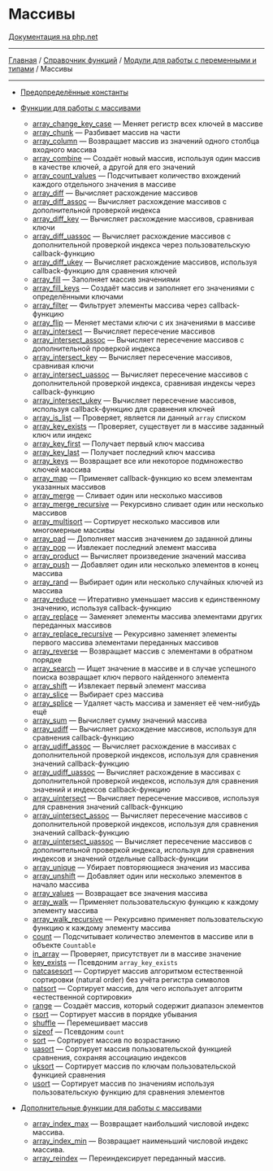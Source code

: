 # Массивы

[Документация на php.net](https://www.php.net/manual/ru/book.array.php)

---

[Главная](../../../README.md) / [Справочник функций](../../funcref.md) /
[Модули для работы с переменными и типами](../vartype.md) / Массивы

---

-   [Предопределённые константы](./array/constants.md)
-   [Функции для работы с массивами](./array/func.md)

    -   [array_change_key_case](./array/func/array_change_key_case.md) &mdash; Меняет регистр всех
        ключей в массиве
    -   [array_chunk](./array/func/array_chunk.md) &mdash; Разбивает массив на части
    -   [array_column](./array/func/array_column.md) &mdash; Возвращает массив из значений одного
        столбца входного массива
    -   [array_combine](./array/func/array_combine.md) &mdash; Создаёт новый массив, используя один
        массив в качестве ключей, а другой для его значений
    -   [array_count_values](./array/func/array_count_values.md) &mdash; Подсчитывает количество
        вхождений каждого отдельного значения в массиве
    -   [array_diff](./array/func/array_diff.md) &mdash; Вычисляет расхождение массивов
    -   [array_diff_assoc](./array/func/array_diff_assoc.md) &mdash; Вычисляет расхождение массивов
        с дополнительной проверкой индекса
    -   [array_diff_key](./array/func/array_diff_key.md) &mdash; Вычисляет расхождение массивов,
        сравнивая ключи
    -   [array_diff_uassoc](./array/func/array_diff_uassoc.md) &mdash; Вычисляет расхождение
        массивов с дополнительной проверкой индекса через пользовательскую callback-функцию
    -   [array_diff_ukey](./array/func/array_diff_ukey.md) &mdash; Вычисляет расхождение массивов,
        используя callback-функцию для сравнения ключей
    -   [array_fill](./array/func/array_fill.md) &mdash; Заполняет массив значениями
    -   [array_fill_keys](./array/func/array_fill_keys.md) &mdash; Создаёт массив и заполняет его
        значениями с определёнными ключами
    -   [array_filter](./array/func/array_filter.md) &mdash; Фильтрует элементы массива через
        callback-функцию
    -   [array_flip](./array/func/array_flip.md) &mdash; Меняет местами ключи с их значениями в
        массиве
    -   [array_intersect](./array/func/array_intersect.md) &mdash; Вычисляет пересечение массивов
    -   [array_intersect_assoc](./array/func/array_intersect_assoc.md) &mdash; Вычисляет пересечение
        массивов с дополнительной проверкой индекса
    -   [array_intersect_key](./array/func/array_intersect_key.md) &mdash; Вычисляет пересечение
        массивов, сравнивая ключи
    -   [array_intersect_uassoc](./array/func/array_intersect_uassoc.md) &mdash; Вычисляет
        пересечение массивов с дополнительной проверкой индекса, сравнивая индексы через
        callback-функцию
    -   [array_intersect_ukey](./array/func/array_intersect_ukey.md) &mdash; Вычисляет пересечение
        массивов, используя callback-функцию для сравнения ключей
    -   [array_is_list](./array/func/array_is_list.md) &mdash; Проверяет, является ли данный `array`
        списком
    -   [array_key_exists](./array/func/array_key_exists.md) &mdash; Проверяет, существует ли в
        массиве заданный ключ или индекс
    -   [array_key_first](./array/func/array_key_first.md) &mdash; Получает первый ключ массива
    -   [array_key_last](./array/func/array_key_last.md) &mdash; Получает последний ключ массива
    -   [array_keys](./array/func/array_keys.md) &mdash; Возвращает все или некоторое подмножество
        ключей массива
    -   [array_map](./array/func/array_map.md) &mdash; Применяет callback-функцию ко всем элементам
        указанных массивов
    -   [array_merge](./array/func/array_merge.md) &mdash; Сливает один или несколько массивов
    -   [array_merge_recursive](./array/func/array_merge_recursive.md) &mdash; Рекурсивно сливает
        один или несколько массивов
    -   [array_multisort](./array/func/array_multisort.md) &mdash; Сортирует несколько массивов или
        многомерные массивы
    -   [array_pad](./array/func/array_pad.md) &mdash; Дополняет массив значением до заданной длины
    -   [array_pop](./array/func/array_pop.md) &mdash; Извлекает последний элемент массива
    -   [array_product](./array/func/array_product.md) &mdash; Вычисляет произведение значений
        массива
    -   [array_push](./array/func/array_push.md) &mdash; Добавляет один или несколько элементов в
        конец массива
    -   [array_rand](./array/func/array_rand.md) &mdash; Выбирает один или несколько случайных
        ключей из массива
    -   [array_reduce](./array/func/array_reduce.md) &mdash; Итеративно уменьшает массив к
        единственному значению, используя callback-функцию
    -   [array_replace](./array/func/array_replace.md) &mdash; Заменяет элементы массива элементами
        других переданных массивов
    -   [array_replace_recursive](./array/func/array_replace_recursive.md) &mdash; Рекурсивно
        заменяет элементы первого массива элементами переданных массивов
    -   [array_reverse](./array/func/array_reverse.md) &mdash; Возвращает массив с элементами в
        обратном порядке
    -   [array_search](./array/func/array_search.md) &mdash; Ищет значение в массиве и в случае
        успешного поиска возвращает ключ первого найденного элемента
    -   [array_shift](./array/func/array_shift.md) &mdash; Извлекает первый элемент массива
    -   [array_slice](./array/func/array_slice.md) &mdash; Выбирает срез массива
    -   [array_splice](./array/func/array_splice.md) &mdash; Удаляет часть массива и заменяет её
        чем-нибудь ещё
    -   [array_sum](./array/func/array_sum.md) &mdash; Вычисляет сумму значений массива
    -   [array_udiff](./array/func/array_udiff.md) &mdash; Вычисляет расхождение массивов, используя
        для сравнения callback-функцию
    -   [array_udiff_assoc](./array/func/array_udiff_assoc.md) &mdash; Вычисляет расхождение в
        массивах с дополнительной проверкой индексов, используя для сравнения значений
        callback-функцию
    -   [array_udiff_uassoc](./array/func/array_udiff_uassoc.md) &mdash; Вычисляет расхождение в
        массивах с дополнительной проверкой индексов, используя для сравнения значений и индексов
        callback-функцию
    -   [array_uintersect](./array/func/array_uintersect.md) &mdash; Вычисляет пересечение массивов,
        используя для сравнения значений callback-функцию
    -   [array_uintersect_assoc](./array/func/array_uintersect_assoc.md) &mdash; Вычисляет
        пересечение массивов с дополнительной проверкой индексов, используя для сравнения значений
        callback-функцию
    -   [array_uintersect_uassoc](./array/func/array_uintersect_uassoc.md) &mdash; Вычисляет
        пересечение массивов с дополнительной проверкой индекса, используя для сравнения индексов и
        значений отдельные callback-функции
    -   [array_unique](./array/func/array_unique.md) &mdash; Убирает повторяющиеся значения из
        массива
    -   [array_unshift](./array/func/array_unshift.md) &mdash; Добавляет один или несколько
        элементов в начало массива
    -   [array_values](./array/func/array_values.md) &mdash; Возвращает все значения массива
    -   [array_walk](./array/func/array_walk.md) &mdash; Применяет пользовательскую функцию к
        каждому элементу массива
    -   [array_walk_recursive](./array/func/array_walk_recursive.md) &mdash; Рекурсивно применяет
        пользовательскую функцию к каждому элементу массива
    -   [count](./array/func/count.md) &mdash; Подсчитывает количество элементов в массиве или в
        объекте `Countable`
    -   [in_array](./array/func/in_array.md) &mdash; Проверяет, присутствует ли в массиве значение
    -   [key_exists](./array/func/key_exists.md) &mdash; Псевдоним `array_key_exists`
    -   [natcasesort](./array/func/natcasesort.md) &mdash; Сортирует массив алгоритмом естественной
        сортировки (natural order) без учёта регистра символов
    -   [natsort](./array/func/natsort.md) &mdash; Сортирует массив, для чего использует алгоритм
        «естественной сортировки»
    -   [range](./array/func/range.md) &mdash; Создаёт массив, который содержит диапазон элементов
    -   [rsort](./array/func/rsort.md) &mdash; Сортирует массив в порядке убывания
    -   [shuffle](./array/func/shuffle.md) &mdash; Перемешивает массив
    -   [sizeof](./array/func/sizeof.md) &mdash; Псевдоним `count`
    -   [sort](./array/func/sort.md) &mdash; Сортирует массив по возрастанию
    -   [uasort](./array/func/uasort.md) &mdash; Сортирует массив пользовательской функцией
        сравнения, сохраняя ассоциацию индексов
    -   [uksort](./array/func/uksort.md) &mdash; Сортирует массив по ключам пользовательской
        функцией сравнения
    -   [usort](./array/func/usort.md) &mdash; Сортирует массив по значениям используя
        пользовательскую функцию для сравнения элементов

-   [Дополнительные функции для работы с массивами](./array/other.md)

    -   [array_index_max](./array/other/array_index_max.md) &mdash; Возвращает наибольший числовой
        индекс массива.
    -   [array_index_min](./array/other/array_index_min.md) &mdash; Возвращает наименьший числовой
        индекс массива.
    -   [array_reindex](./array/other/array_reindex.md) &mdash; Переиндексирует переданный массив.
